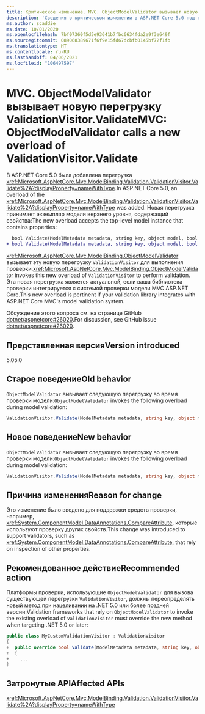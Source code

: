 ```yaml
---
title: Критическое изменение. MVC. ObjectModelValidator вызывает новую перегрузку ValidationVisitor.Validate
description: 'Сведения о критическом изменении в ASP.NET Core 5.0 под названием MVC: ObjectModelValidator вызывает новую перегрузку ValidationVisitor.Validate'
ms.author: scaddie
ms.date: 10/01/2020
ms.openlocfilehash: 7bf07360f5d5e93641b7fbc6634fda2e9f3e649f
ms.sourcegitcommit: 089068389671f6f9e15fd67dcbfb0145bf72f1fb
ms.translationtype: HT
ms.contentlocale: ru-RU
ms.lasthandoff: 04/06/2021
ms.locfileid: "106497597"
---
```

# <a name="mvc-objectmodelvalidator-calls-a-new-overload-of-validationvisitorvalidate"></a><span data-ttu-id="45143-103">MVC. ObjectModelValidator вызывает новую перегрузку ValidationVisitor.Validate</span><span class="sxs-lookup"><span data-stu-id="45143-103">MVC: ObjectModelValidator calls a new overload of ValidationVisitor.Validate</span></span>

<span data-ttu-id="45143-104">В ASP.NET Core 5.0 была добавлена перегрузка <xref:Microsoft.AspNetCore.Mvc.ModelBinding.Validation.ValidationVisitor.Validate%2A?displayProperty=nameWithType>.</span><span class="sxs-lookup"><span data-stu-id="45143-104">In ASP.NET Core 5.0, an overload of the <xref:Microsoft.AspNetCore.Mvc.ModelBinding.Validation.ValidationVisitor.Validate%2A?displayProperty=nameWithType> was added.</span></span> <span data-ttu-id="45143-105">Новая перегрузка принимает экземпляр модели верхнего уровня, содержащий свойства:</span><span class="sxs-lookup"><span data-stu-id="45143-105">The new overload accepts the top-level model instance that contains properties:</span></span>

```diff
  bool Validate(ModelMetadata metadata, string key, object model, bool alwaysValidateAtTopLevel);
+ bool Validate(ModelMetadata metadata, string key, object model, bool alwaysValidateAtTopLevel, object container);
```

<span data-ttu-id="45143-106"><xref:Microsoft.AspNetCore.Mvc.ModelBinding.ObjectModelValidator> вызывает эту новую перегрузку `ValidationVisitor` для выполнения проверки.</span><span class="sxs-lookup"><span data-stu-id="45143-106"><xref:Microsoft.AspNetCore.Mvc.ModelBinding.ObjectModelValidator> invokes this new overload of `ValidationVisitor` to perform validation.</span></span> <span data-ttu-id="45143-107">Эта новая перегрузка является актуальной, если ваша библиотека проверки интегрируется с системой проверки модели MVC ASP.NET Core.</span><span class="sxs-lookup"><span data-stu-id="45143-107">This new overload is pertinent if your validation library integrates with ASP.NET Core MVC's model validation system.</span></span>

<span data-ttu-id="45143-108">Обсуждение этого вопроса см. на странице GitHub [dotnet/aspnetcore#26020](https://github.com/dotnet/aspnetcore/issues/26020).</span><span class="sxs-lookup"><span data-stu-id="45143-108">For discussion, see GitHub issue [dotnet/aspnetcore#26020](https://github.com/dotnet/aspnetcore/issues/26020).</span></span>

## <a name="version-introduced"></a><span data-ttu-id="45143-109">Представленная версия</span><span class="sxs-lookup"><span data-stu-id="45143-109">Version introduced</span></span>

<span data-ttu-id="45143-110">5.0</span><span class="sxs-lookup"><span data-stu-id="45143-110">5.0</span></span>

## <a name="old-behavior"></a><span data-ttu-id="45143-111">Старое поведение</span><span class="sxs-lookup"><span data-stu-id="45143-111">Old behavior</span></span>

<span data-ttu-id="45143-112">`ObjectModelValidator` вызывает следующую перегрузку во время проверки модели:</span><span class="sxs-lookup"><span data-stu-id="45143-112">`ObjectModelValidator` invokes the following overload during model validation:</span></span>

```csharp
ValidationVisitor.Validate(ModelMetadata metadata, string key, object model, bool alwaysValidateAtTopLevel)
```

## <a name="new-behavior"></a><span data-ttu-id="45143-113">Новое поведение</span><span class="sxs-lookup"><span data-stu-id="45143-113">New behavior</span></span>

<span data-ttu-id="45143-114">`ObjectModelValidator` вызывает следующую перегрузку во время проверки модели:</span><span class="sxs-lookup"><span data-stu-id="45143-114">`ObjectModelValidator` invokes the following overload during model validation:</span></span>

```csharp
ValidationVisitor.Validate(ModelMetadata metadata, string key, object model, bool alwaysValidateAtTopLevel, object container)
```

## <a name="reason-for-change"></a><span data-ttu-id="45143-115">Причина изменения</span><span class="sxs-lookup"><span data-stu-id="45143-115">Reason for change</span></span>

<span data-ttu-id="45143-116">Это изменение было введено для поддержки средств проверки, например, <xref:System.ComponentModel.DataAnnotations.CompareAttribute>, которые используют проверку других свойств.</span><span class="sxs-lookup"><span data-stu-id="45143-116">This change was introduced to support validators, such as <xref:System.ComponentModel.DataAnnotations.CompareAttribute>, that rely on inspection of other properties.</span></span>

## <a name="recommended-action"></a><span data-ttu-id="45143-117">Рекомендованное действие</span><span class="sxs-lookup"><span data-stu-id="45143-117">Recommended action</span></span>

<span data-ttu-id="45143-118">Платформы проверки, использующие `ObjectModelValidator` для вызова существующей перегрузки `ValidationVisitor`, должны переопределять новый метод при нацеливании на .NET 5.0 или более поздней версии:</span><span class="sxs-lookup"><span data-stu-id="45143-118">Validation frameworks that rely on `ObjectModelValidator` to invoke the existing overload of `ValidationVisitor` must override the new method when targeting .NET 5.0 or later:</span></span>

```csharp
public class MyCustomValidationVisitor : ValidationVisitor
{
+  public override bool Validate(ModelMetadata metadata, string key, object model, bool alwaysValidateAtTopLevel, object container)
+  {
+    ...
}
```

## <a name="affected-apis"></a><span data-ttu-id="45143-119">Затронутые API</span><span class="sxs-lookup"><span data-stu-id="45143-119">Affected APIs</span></span>

<xref:Microsoft.AspNetCore.Mvc.ModelBinding.Validation.ValidationVisitor.Validate%2A?displayProperty=nameWithType>

<!--

### Category

ASP.NET Core

### Affected APIs

`Overload:Microsoft.AspNetCore.Mvc.ModelBinding.Validation.ValidationVisitor.Validate`

-->
